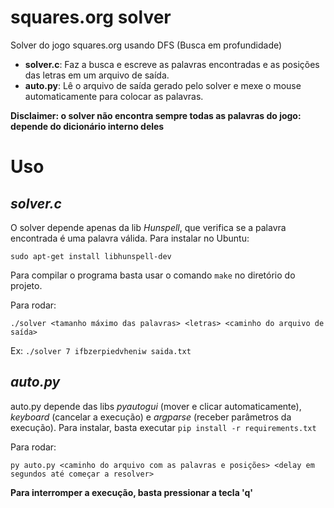 # **squares.org solver**
Solver do jogo squares.org usando DFS (Busca em profundidade)

- **solver.c**: Faz a busca e escreve as palavras encontradas e as posições das letras em um arquivo de saída.
- **auto.py**: Lê o arquivo de saída gerado pelo solver e mexe o mouse automaticamente para colocar as palavras.

**Disclaimer: o solver não encontra sempre todas as palavras do jogo: depende do dicionário interno deles**

# **Uso**

## *solver.c*

O solver depende apenas da lib *Hunspell*, que verifica se a palavra encontrada é uma palavra válida. Para instalar no Ubuntu:

```
sudo apt-get install libhunspell-dev
```

Para compilar o programa basta usar o comando ```make``` no diretório do projeto.

Para rodar:
```
./solver <tamanho máximo das palavras> <letras> <caminho do arquivo de saída>
```

Ex: ```./solver 7 ifbzerpiedvheniw saida.txt```

## *auto.py*

auto.py depende das libs *pyautogui* (mover e clicar automaticamente), *keyboard* (cancelar a execução) e *argparse* (receber parâmetros da execução). Para instalar, basta executar ```pip install -r requirements.txt```

Para rodar:
```
py auto.py <caminho do arquivo com as palavras e posições> <delay em segundos até começar a resolver>
```

**Para interromper a execução, basta pressionar a tecla 'q'**